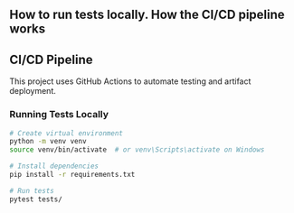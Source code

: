 ## How to run tests locally. How the CI/CD pipeline works
## CI/CD Pipeline

This project uses GitHub Actions to automate testing and artifact deployment.

### Running Tests Locally

```bash
# Create virtual environment
python -m venv venv
source venv/bin/activate  # or venv\Scripts\activate on Windows

# Install dependencies
pip install -r requirements.txt

# Run tests
pytest tests/
